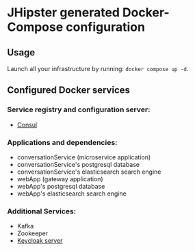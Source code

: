 # JHipster generated Docker-Compose configuration

## Usage

Launch all your infrastructure by running: `docker compose up -d`.

## Configured Docker services

### Service registry and configuration server:

- [Consul](http://localhost:8500)

### Applications and dependencies:

- conversationService (microservice application)
- conversationService's postgresql database
- conversationService's elasticsearch search engine
- webApp (gateway application)
- webApp's postgresql database
- webApp's elasticsearch search engine

### Additional Services:

- Kafka
- Zookeeper
- [Keycloak server](http://localhost:9080)
